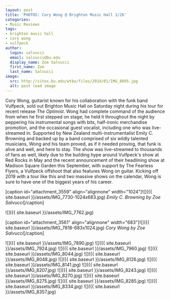 ```yaml
---
layout: post
title: 'PHOTOS: Cory Wong @ Brighton Music Hall 1/26'
categories:
- Music Reviews
tags:
- brighton music hall
- cory wong
- vulfpeck
author:
  login: salvucci
  email: salvucci@bu.edu
  display_name: Zoe Salvucci
  first_name: Zoe
  last_name: Salvucci
image:
  src: http://sites.bu.edu/wtbu/files/2019/01/IMG_8095.jpg
  alt: post lead image
---
```

Cory Wong, guitarist known for his collaboration with the funk band Vulfpeck, sold out Brighton Music Hall on Saturday night during his tour for recent release _The Optimist_. Wong had complete command of the audience from when he first stepped on stage; he held it throughout the night by peppering his instrumental songs with bits, half-ironic merchandise promotion, and the occasional guest vocalist, including one who was live-streamed in. Supported by New Zealand multi-instrumentalist Emily C. Browning and backed up by a band comprised of six wildly talented musicians, Wong and his team proved, as if it needed proving, that funk is alive and well, and here to stay. The show was live-streamed to thousands of fans as well, likely due to the building hype around Vulfpeck's show at Red Rocks in May and the recent announcement of their headlining show at Madison Square Garden this September, with support by The Fearless Flyers, a Vulfpeck offshoot that also features Wong on guitar. Kicking off 2019 with a tour like this and two massive shows on the calendar, Wong is sure to have one of the biggest years of his career.

\[caption id="attachment\_3559" align="alignnone" width="1024"\]![]({{ site.baseurl }}/assets/IMG_7730-1024x683.jpg) _Emily C. Browning by Zoe Salvucci_\[/caption\]

![]({{ site.baseurl }}/assets/IMG_7762.jpg)

\[caption id="attachment\_3561" align="alignnone" width="683"\]![]({{ site.baseurl }}/assets/IMG_7818-683x1024.jpg) _Cory Wong by Zoe Salvucci_\[/caption\]

![]({{ site.baseurl }}/assets/IMG_7890.jpg) ![]({{ site.baseurl }}/assets/IMG_7924.jpg) ![]({{ site.baseurl }}/assets/IMG_7960.jpg) ![]({{ site.baseurl }}/assets/IMG_8044.jpg) ![]({{ site.baseurl }}/assets/IMG_8048.jpg) ![]({{ site.baseurl }}/assets/IMG_8126.jpg) ![]({{ site.baseurl }}/assets/IMG_8141.jpg) ![]({{ site.baseurl }}/assets/IMG_8207.jpg) ![]({{ site.baseurl }}/assets/IMG_8243.jpg) ![]({{ site.baseurl }}/assets/IMG_8270.jpg) ![]({{ site.baseurl }}/assets/IMG_8275.jpg) ![]({{ site.baseurl }}/assets/IMG_8285.jpg) ![]({{ site.baseurl }}/assets/IMG_8334.jpg) ![]({{ site.baseurl }}/assets/IMG_8357.jpg)